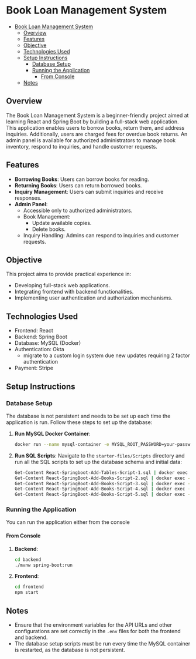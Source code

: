 # Book Loan Management System

- [Book Loan Management System](#book-loan-management-system)
  - [Overview](#overview)
  - [Features](#features)
  - [Objective](#objective)
  - [Technologies Used](#technologies-used)
  - [Setup Instructions](#setup-instructions)
    - [Database Setup](#database-setup)
    - [Running the Application](#running-the-application)
      - [From Console](#from-console)
  - [Notes](#notes)

## Overview

The Book Loan Management System is a beginner-friendly project aimed at learning React and Spring Boot by building a full-stack web application. This application enables users to borrow books, return them, and address inquiries. Additionally, users are charged fees for overdue book returns. An admin panel is available for authorized administrators to manage book inventory, respond to inquiries, and handle customer requests.

## Features

- **Borrowing Books**: Users can borrow books for reading.
- **Returning Books**: Users can return borrowed books.
- **Inquiry Management**: Users can submit inquiries and receive responses.
- **Admin Panel**:
  - Accessible only to authorized administrators.
  - Book Management:
    - Update available copies.
    - Delete books.
  - Inquiry Handling: Admins can respond to inquiries and customer requests.

## Objective

This project aims to provide practical experience in:

- Developing full-stack web applications.
- Integrating frontend with backend functionalities.
- Implementing user authentication and authorization mechanisms.

## Technologies Used

- Frontend: React
- Backend: Spring Boot
- Database: MySQL (Docker)
- Authentication: Okta
  - migrate to a custom login system due new updates requiring 2 factor authentication
- Payment: Stripe

## Setup Instructions

### Database Setup

The database is not persistent and needs to be set up each time the application is run. Follow these steps to set up the database:

1. **Run MySQL Docker Container**:
    ```sh
    docker run --name mysql-container -e MYSQL_ROOT_PASSWORD=your-password -e MYSQL_DATABASE=reactlibrarydatabase -p 3306:3306 -d mysql:latest
    ```

2. **Run SQL Scripts**:
    Navigate to the `starter-files/Scripts` directory and run all the SQL scripts to set up the database schema and initial data:
    ```sh
    Get-Content React-Springboot-Add-Tables-Script-1.sql | docker exec -i library-app-db-1 mysql -u root -p123456 reactlibrarydatabase
    Get-Content React-SpringBoot-Add-Books-Script-2.sql | docker exec -i library-app-db-1 mysql -u root -p123456 reactlibrarydatabase
    Get-Content React-SpringBoot-Add-Books-Script-3.sql | docker exec -i library-app-db-1 mysql -u root -p123456 reactlibrarydatabase
    Get-Content React-SpringBoot-Add-Books-Script-4.sql | docker exec -i library-app-db-1 mysql -u root -p123456 reactlibrarydatabase
    Get-Content React-SpringBoot-Add-Books-Script-5.sql | docker exec -i library-app-db-1 mysql -u root -p123456 reactlibrarydatabase
    ```

### Running the Application

You can run the application either from the console

#### From Console

1. **Backend**:
    ```sh
    cd backend
    ./mvnw spring-boot:run
    ```

2. **Frontend**:
    ```sh
    cd frontend
    npm start
    ```

## Notes

- Ensure that the environment variables for the API URLs and other configurations are set correctly in the `.env` files for both the frontend and backend.
- The database setup scripts must be run every time the MySQL container is restarted, as the database is not persistent.





